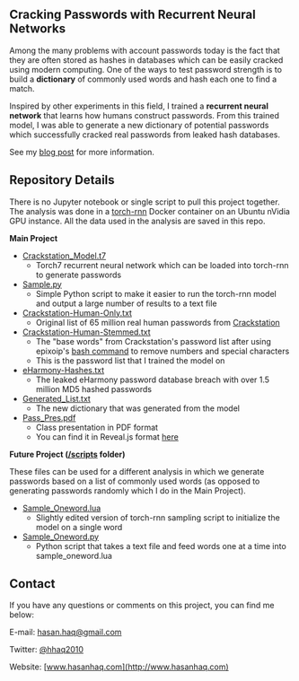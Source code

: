 ## Cracking Passwords with Recurrent Neural Networks

Among the many problems with account passwords today is the fact that they are often stored as hashes in databases which can be easily cracked using modern computing. One of the ways to test password strength is to build a **dictionary** of commonly used words and hash each one to find a match.

Inspired by other experiments in this field, I trained a **recurrent neural network** that learns how humans construct passwords. From this trained model, I was able to generate a new dictionary of potential passwords which successfully cracked real passwords from leaked hash databases.

See my [blog post](https://www.hasanhaq.com/pass-rnn/) for more information.

## Repository Details

There is no Jupyter notebook or single script to pull this project together. The analysis was done in a [torch-rnn](https://github.com/jcjohnson/torch-rnn) Docker container on an Ubuntu nVidia GPU instance. All the data used in the analysis are saved in this repo.

**Main Project**
* [Crackstation_Model.t7](/Crackstation_Model.t7)
  * Torch7 recurrent neural network which can be loaded into torch-rnn to generate passwords
* [Sample.py](/scripts/sample.py)
  * Simple Python script to make it easier to run the torch-rnn model and output a large number of results to a text file 
* [Crackstation-Human-Only.txt](/Crackstation-Human-Only.txt)
  * Original list of 65 million real human passwords from [Crackstation](https://crackstation.net/buy-crackstation-wordlist-password-cracking-dictionary.htm)
* [Crackstation-Human-Stemmed.txt](/Crackstation-Human-Stemmed.txt)
  * The "base words" from Crackstation's password list after using epixoip's [bash command](https://hashcat.net/forum/thread-1305.html) to remove numbers and special characters
  * This is the password list that I trained the model on
* [eHarmony-Hashes.txt](/eHarmony-Hashes.txt)
  * The leaked eHarmony password database breach with over 1.5 million MD5 hashed passwords
* [Generated_List.txt](/Generated_List.txt)
  * The new dictionary that was generated from the model
* [Pass_Pres.pdf](/Pass_Pres.pdf)
  * Class presentation in PDF format
  * You can find it in Reveal.js format [here](http://pass.hh2010.me/)
  
**Future Project ([/scripts](/scripts) folder)**

These files can be used for a different analysis in which we generate passwords based on a list of commonly used words (as opposed to generating passwords randomly which I do in the Main Project).

* [Sample_Oneword.lua](/scripts/sample_oneword.lua)
  * Slightly edited version of torch-rnn sampling script to initialize the model on a single word
* [Sample_Oneword.py](/scripts/sample_oneword.py)
  * Python script that takes a text file and feed words one at a time into sample_oneword.lua

## Contact
If you have any questions or comments on this project, you can find me below:

E-mail: [hasan.haq@gmail.com](mailto:hasan.haq@gmail.com)

Twitter: [@hhaq2010](http://www.twitter.com/hhaq2010)

Website: [www.hasanhaq.com](http://www.hasanhaq.com)
